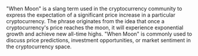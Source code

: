 "When Moon" is a slang term used in the cryptocurrency community to express the expectation of a significant price increase in a particular cryptocurrency. The phrase originates from the idea that once a cryptocurrency's price reaches the moon, it will experience exponential growth and achieve new all-time highs. "When Moon" is commonly used to discuss price predictions, investment opportunities, or market sentiment in the cryptocurrency space.